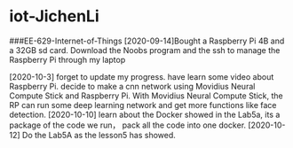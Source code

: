 # iot-JichenLi
###EE-629-Internet-of-Things
[2020-09-14]Bought a Raspberry Pi 4B and a 32GB sd card. Download the Noobs program and the ssh to manage the Raspberry Pi through my laptop

[2020-10-3] forget to update my progress. have learn some video about Raspberry Pi. decide to make a cnn network using Movidius Neural Compute Stick and Raspberry Pi. With Movidius Neural Compute Stick, the RP can run some deep learning network and get more functions like face detection.
[2020-10-10] learn about the Docker showed in the Lab5a, its a package of the code we run， pack all the code into one docker.
[2020-10-12] Do the Lab5A as the lesson5 has showed. 